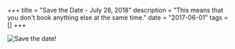 +++
title = "Save the Date - July 28, 2018"
description = "This means that you don't book anything else at the same time."
date = "2017-06-01"
tags = []
+++

![Save the date!](/images/assets/savethedate_28.png)
